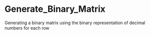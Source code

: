 # Generate_Binary_Matrix
Generating a binary matrix using the binary representation of decimal numbers for each row
